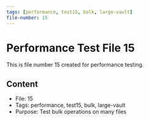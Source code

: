 ```yaml
---
tags: [performance, test15, bulk, large-vault]
file-number: 15
---
```


# Performance Test File 15

This is file number 15 created for performance testing.

## Content
- File: 15
- Tags: performance, test15, bulk, large-vault
- Purpose: Test bulk operations on many files

